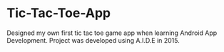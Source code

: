 # Tic-Tac-Toe-App
Designed my own first tic tac toe game app when learning Android App Development. Project was developed using A.I.D.E in 2015.
